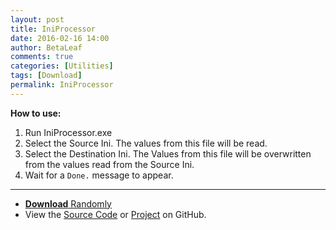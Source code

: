 ```yaml
---
layout: post
title: IniProcessor
date: 2016-02-16 14:00
author: BetaLeaf
comments: true
categories: [Utilities]
tags: [Download]
permalink: IniProcessor
---
```

**How to use:**  

1. Run IniProcessor.exe  
2. Select the Source Ini. The values from this file will be read.  
3. Select the Destination Ini. The Values from this file will be overwritten from the values read from the Source Ini.  
4. Wait for a ```Done.``` message to appear.  

---

  - [**Download** Randomly](https://github.com/BetaLeaf/IniProcessor/blob/master/IniProcessor.exe?raw=true)  
  - View the [Source Code](https://github.com/BetaLeaf/IniProcessor/blob/master/IniProcessor.au3) or [Project](https://github.com/BetaLeaf/IniProcessor/) on GitHub.